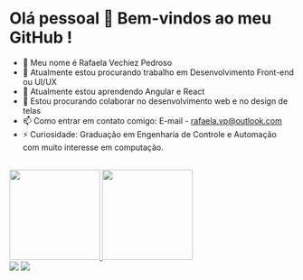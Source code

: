 # Olá pessoal 👋 Bem-vindos ao meu GitHub !

- 👋 Meu nome é Rafaela Vechiez Pedroso
- 🔭 Atualmente estou procurando trabalho em Desenvolvimento Front-end ou UI/UX
- 🌱 Atualmente estou aprendendo Angular e React
- 👯 Estou procurando colaborar no desenvolvimento web e no design de telas
- 📫 Como entrar em contato comigo: E-mail - rafaela.vp@outlook.com
- ⚡ Curiosidade: Graduação em Engenharia de Controle e Automação com muito interesse em computação.

<br>
<div>
  <a href ="https://github.com/yeahrafs">
  <img height="160em" src="https://github-readme-stats.vercel.app/api?username=yeahrafs&show_icons=true&theme=dracula&include_all_commits=true&count_private=true"/>
  <img height="160em" src="https://github-readme-stats.vercel.app/api/top-langs/?username=yeahrafs&layout=compact&langs_count=7&theme=dracula"/>

<div>
<a href = "mailto:rafaela.vp@outlook.com"><img src="https://img.shields.io/badge/Gmail-D14836?style=for-the-badge&logo=gmail&logoColor=white" target="_blank"></a>
<a href="https://www.linkedin.com/in/rafaelavechiez/" target="_blank"><img src="https://img.shields.io/badge/-LinkedIn-%230077B5?style=for-the-badge&logo=linkedin&logoColor=white" target="_blank"></a>   
</div>

<br>
